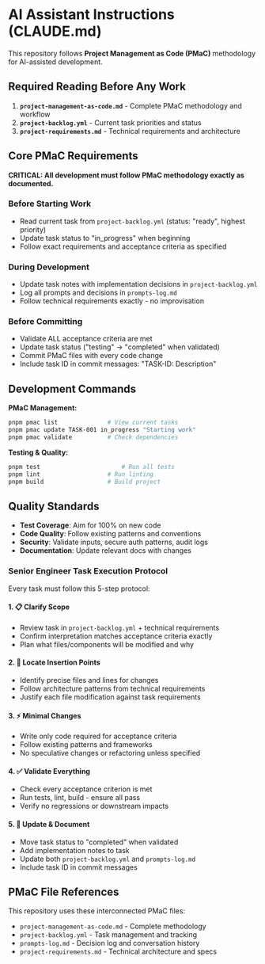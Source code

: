 # AI Assistant Instructions (CLAUDE.md)

This repository follows **Project Management as Code (PMaC)** methodology for AI-assisted development.

## Required Reading Before Any Work

1. **`project-management-as-code.md`** - Complete PMaC methodology and workflow
2. **`project-backlog.yml`** - Current task priorities and status  
3. **`project-requirements.md`** - Technical requirements and architecture

## Core PMaC Requirements

**CRITICAL: All development must follow PMaC methodology exactly as documented.**

### Before Starting Work
- Read current task from `project-backlog.yml` (status: "ready", highest priority)
- Update task status to "in_progress" when beginning
- Follow exact requirements and acceptance criteria as specified

### During Development  
- Update task notes with implementation decisions in `project-backlog.yml`
- Log all prompts and decisions in `prompts-log.md`
- Follow technical requirements exactly - no improvisation

### Before Committing
- Validate ALL acceptance criteria are met
- Update task status ("testing" → "completed" when validated)  
- Commit PMaC files with every code change
- Include task ID in commit messages: "TASK-ID: Description"

## Development Commands

**PMaC Management:**
```bash
pnpm pmac list              # View current tasks
pnpm pmac update TASK-001 in_progress "Starting work"
pnpm pmac validate          # Check dependencies
```

**Testing & Quality:**
```bash
pnpm test                       # Run all tests
pnpm lint                   # Run linting  
pnpm build                  # Build project
```

## Quality Standards

- **Test Coverage**: Aim for 100% on new code
- **Code Quality**: Follow existing patterns and conventions
- **Security**: Validate inputs, secure auth patterns, audit logs
- **Documentation**: Update relevant docs with changes

### Senior Engineer Task Execution Protocol

Every task must follow this 5-step protocol:

#### 1. 📋 Clarify Scope
- Review task in `project-backlog.yml` + technical requirements
- Confirm interpretation matches acceptance criteria exactly
- Plan what files/components will be modified and why

#### 2. 🎯 Locate Insertion Points  
- Identify precise files and lines for changes
- Follow architecture patterns from technical requirements
- Justify each file modification against task requirements

#### 3. ⚡ Minimal Changes
- Write only code required for acceptance criteria
- Follow existing patterns and frameworks
- No speculative changes or refactoring unless specified

#### 4. ✅ Validate Everything
- Check every acceptance criterion is met
- Run tests, lint, build - ensure all pass
- Verify no regressions or downstream impacts

#### 5. 📝 Update & Document
- Move task status to "completed" when validated
- Add implementation notes to task
- Update both `project-backlog.yml` and `prompts-log.md`
- Include task ID in commit messages

## PMaC File References

This repository uses these interconnected PMaC files:
- `project-management-as-code.md` - Complete methodology
- `project-backlog.yml` - Task management and tracking
- `prompts-log.md` - Decision log and conversation history  
- `project-requirements.md` - Technical architecture and specs
